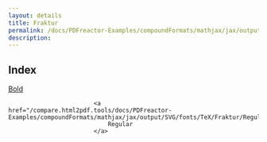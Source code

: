 ```yaml
---
layout: details
title: Fraktur
permalink: /docs/PDFreactor-Examples/compoundFormats/mathjax/jax/output/SVG/fonts/TeX/Fraktur/
description: 
---
```


## Index
<div class="boxes">
                            <a href="/compare.html2pdf.tools/docs/PDFreactor-Examples/compoundFormats/mathjax/jax/output/SVG/fonts/TeX/Fraktur/Bold/">
                                Bold
                            </a>

                            <a href="/compare.html2pdf.tools/docs/PDFreactor-Examples/compoundFormats/mathjax/jax/output/SVG/fonts/TeX/Fraktur/Regular/">
                                Regular
                            </a>
</div>


